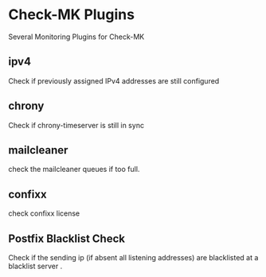 # Check-MK Plugins

Several Monitoring Plugins for Check-MK

## ipv4
Check if previously assigned IPv4 addresses are still configured

## chrony
Check if chrony-timeserver is still in sync

## mailcleaner
check the mailcleaner queues if too full.

## confixx
check confixx license

## Postfix Blacklist Check
Check if the sending ip (if absent all listening addresses) are blacklisted at a blacklist server
.
